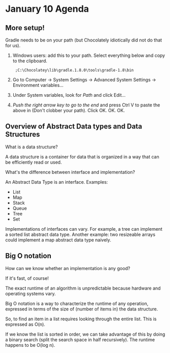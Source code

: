 January 10 Agenda
=================

More setup!
-----------

Gradle needs to be on your path (but Chocolately idiotically did not do that for us).

1. Windows users: add this to your path. Select everything below and copy to the clipboard.

        ;C:\Chocolatey\lib\gradle.1.8.0\tools\gradle-1.8\bin

2. Go to Computer -> System Settings -> Advanced System Settings -> Environment variables...
3. Under System variables, look for *Path* and click Edit...
4. *Push the right arrow key to go to the end* and press Ctrl V to paste the above in (Don't clobber your path). Click OK. OK. OK.

Overview of Abstract Data types and Data Structures
---------------------------------------------------

What is a data structure?

A data structure is a container for data that is organized in a way that can be efficiently read or used.

What's the difference between interface and implementation?

An Abstract Data Type is an interface. Examples:

* List
* Map
* Stack
* Queue
* Tree
* Set

Implementations of interfaces can vary. 
For example, a tree can implement a sorted list abstract data type.
Another example: two resizeable arrays could implement a map abstract data type naively.

Big O notation
--------------

How can we know whether an implementation is any good?

If it's fast, of course!

The exact runtime of an algorithm is unpredictable because hardware and operating systems vary.

Big O notation is a way to characterize the runtime of any operation, expressed in terms of the size of (number of items in) the data structure.

So, to find an item in a list requires looking through the entire list. This is expressed as O(n).

If we know the list is sorted in order, we can take advantage of this by doing a binary search (split the search space in half recursively). The runtime happens to be O(log n).
